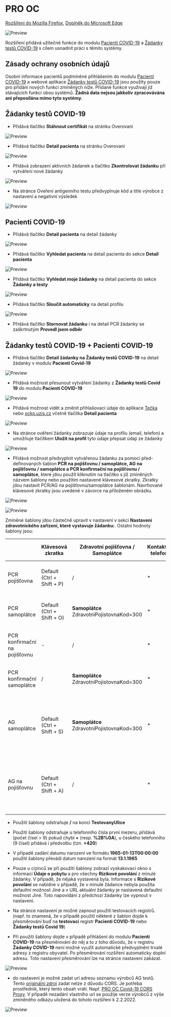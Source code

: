 # PRO OC

[Rozšíření do Mozilla Firefox](https://addons.mozilla.org/addon/pro-oc/), [Doplněk do Microsoft Edge](https://microsoftedge.microsoft.com/addons/detail/pro-oc/cdgmeeomaokdpefkcgnlibnlnggombjf?hl=cs-CZ)

![Preview](preview/nahled.PNG)

Rozšíření přidává užitečné funkce do modulu [Pacienti COVID-19](https://ereg.ksrzis.cz/Registr/CUDZadanky/VyhledaniPacienta) a [Žádanky testů COVID-19](https://eregpublicsecure.ksrzis.cz/Registr/CUD/Overeni) s cílem usnadnit práci s těmito systémy.

## Zásady ochrany osobních údajů

Osobní informace pacientů podmíněné přihlášením do modulu [Pacienti COVID-19](https://ereg.ksrzis.cz/Registr/CUDZadanky/VyhledaniPacienta) a webové aplikace [Žádanky testů COVID-19](https://eregpublicsecure.ksrzis.cz/Registr/CUD/Overeni) jsou použity pouze pro přidání nových funkcí zmíněných níže. Přidané funkce využívají již stávajících funkcí obou systémů. **Žádná data nejsou jakkoliv zpracovávána ani přeposílána mimo tyto systémy.**

## Žádanky testů COVID-19

- Přidává tlačítko **Stáhnout certifikát** na stránku Overovani

![Preview](preview/tlacitko_stahnout_certifikat.PNG)

- Přidává tlačítko **Detail pacienta** na stránku Overovani

![Preview](preview/tlacitko_detail_pacienta_zadanky_covid_19.PNG)

- Přidává zobrazení aktivních žádanek a tlačítko **Zkontrolovat žádanku** při vytváření nové žádanky

![Preview](preview/aktivni_zadanky_tlacitko_zkontrolovat_zadanku.png)

- Na stránce Oveření antigenního testu předvyplnuje kód a title výrobce z nastavení a negativní výsledek

![Preview](preview/predvyplnovani_ag_vyrobce_a_negativniho_vysledku.png)

## Pacienti COVID-19

- Přidává tlačítko **Detail pacienta** na detail žádanky

![Preview](preview/tlacitko_detail_pacienta.PNG)

- Přidává tlačítko **Vyhledat pacienta** na detail pacienta do sekce **Detail pacienta**

![Preview](preview/tlacitko_vyhledat_pacienta.png)

- Přidává tlačítko **Vyhledat moje žádanky** na detail pacienta do sekce **Žádanky a testy**

![Preview](preview/tlacitko_vyhledat_moje_zadanky.PNG)

- Přidává tlačítko **Sloučit automaticky** na detail profilu

![Preview](preview/tlacitko_automaticky_sloucit.png)

- Přidává tlačítko **Stornovat žádanku** i na detail PCR žádanky se zaškrtnutým **Provedl jsem odběr**

## Žádanky testů COVID-19 + Pacienti COVID-19

- Přidává tlačítko **Detail žádanky na Žádanky testů COVID-19** na detail žádanky v modulu **Pacienti Covid-19**

![Preview](preview/tlacitko_detail_zadanky_na_Zadanky_testu_covid_19.PNG)

- Přidává možnost přesunout vytváření žádanky z **Žádanky testů Covid 19** do modulu **Pacienti COVID-19**

![Preview](preview/preview_presunout_zadanku_do_Pacienti_covid_19.PNG)

- Přidává možnost vidět a změnit přihlašovací údaje do aplikace [Tečka](https://ockodoc.mzcr.cz/napoveda/tecka/cz/) nebo [ocko.uzis.cz](https://ocko.uzis.cz/) včetně tlačítka **Detail pacienta**

![Preview](preview/moznost_ulozit_prihlasovaci_udaje_na_zadance.PNG)

- Na stránce ověření žádanky zobrazuje údaje na profilu (email, telefon) a umožňuje tlačítkem **Uložit na profil** tyto údaje přepsat údaji ze žádanky

![Preview](preview/zobrazeni_udaju_na_profilu_pri_overeni_zadanky.PNG)

- Přidává možnost předvyplnit vytvářenou žádanku za pomoci před-definovaných šablon **PCR na pojišťovnu / samoplátce, AG na pojišťovnu / samoplátce a PCR konfirmační na pojišťovnu / samoplátce**, které jdou použít kliknutím na tlačítko s již zmíněných názvem šablony nebo použitím nastavené klávesové zkratky. Zkratky jdou nastavit PCR/AG na pojišťovnu/samoplátce šablonám. Navrhované klávesové zkratky jsou uvedené v závorce na přiloženém obrázku.

![Preview](preview/tlacitka_sablon_a_klavesove_zkratky.png)

![Preview](preview/nastaveni_klavesovych_zkratek.png)

Zmíněné šablony jdou částečně upravit v nastavení v sekci **Nastavení zdravotnického zařízení, které vystavuje žádanku:**. Ostatní hodnoty šablony jsou: 

| | Klávesová zkratka | Zdravotní pojišťovna / Samoplátce | Kontaktní telefon | Rizikové povolání - kolektiv | POCT | Testovaný e-mail | Symptomy | Klinicky závažný stav | Indikace | Typy testů | Proveden odběr | Preferované odběrné místo | Prioritizace odběru | Ordinace e-mail | Ordinace telefon | Ordinace IČP | Vystavil
|-|-|-|-|-|-|-|-|-|-|-|-|-|-|-|-|-|-|
| PCR pojišťovna | Default (Ctrl + Shift + P) | / | * | Default Jiné (RizikovePovolaniKod=Jine) | Neprovedl jsem POCT test, chci jen vystavit žádanku (TypPoctTestu=1) | | Default Jiné (SymptomZadne=True) | Default No (KlinickyZavaznyStav=False) | Preventivní (Indikace=3) | PCR (TypyTestu=PCR) | Default false (u PCR vždy z nastavení ProvedenOdber=True|False) | / (v případě neprázdné hodnoty z nastavení např. PHA-566) | / | / (v případě neprázdné hodnoty z nastavení např. reditel@vfn.cz) | / (v případě neprázdné hodnoty z nastavení) | / (v případě neprázdných hodnot z nastavení, odlišeno pro AG a PCR např. 02004657 a 02004655) | Jméno a příjmení z cookies nastavované na přihlašovací stránce https://eregpublicsecure.ksrzis.cz/Registr/CUD/Overeni/Prihlaseni |
| PCR samoplátce | Default (Ctrl + Shift + O) | **Samoplátce** ZdravotniPojistovnaKod=300 | * | Default Jiné (RizikovePovolaniKod=Jine) | Neprovedl jsem POCT test, chci jen vystavit žádanku (TypPoctTestu=1) | / | Default Jiné (SymptomZadne=True) | Default No (KlinickyZavaznyStav=False) | Preventivní (Indikace=3) | PCR (TypyTestu=PCR) | Default false (u PCR vždy z nastavení ProvedenOdber=True|False) | / (v případě neprázdné hodnoty z nastavení např. PHA-566) | / | / (v případě neprázdné hodnoty z nastavení např. reditel@vfn.cz) | / (v případě neprázdné hodnoty z nastavení) | / (v případě neprázdných hodnot z nastavení, odlišeno pro AG a PCR např. 02004657 a 02004655) | Jméno a příjmení z cookies nastavované na přihlašovací stránce https://eregpublicsecure.ksrzis.cz/Registr/CUD/Overeni/Prihlaseni |
| PCR konfirmační na pojišťovnu | - | / | * | Default Jiné (RizikovePovolaniKod=Jine) | Neprovedl jsem POCT test, chci jen vystavit žádanku (TypPoctTestu=1) | | Default Jiné (SymptomZadne=True) | Default No (KlinickyZavaznyStav=False) | Konfirmační (Indikace=5) | PCR (TypyTestu=PCR) | Default false (u PCR vždy z nastavení ProvedenOdber=True|False) | Default (OdberneMistoKod=PHA-566) | /  | / (v případě neprázdné hodnoty z nastavení např. reditel@vfn.cz) | / (v případě neprázdné hodnoty z nastavení) | / (v případě neprázdných hodnot z nastavení, odlišeno pro AG a PCR např. 02004657 a 02004655) | Jméno a příjmení z cookies nastavované na přihlašovací stránce https://eregpublicsecure.ksrzis.cz/Registr/CUD/Overeni/Prihlaseni |
| PCR konfirmační samoplátce | / | **Samoplátce** ZdravotniPojistovnaKod=300 | * | Default Jiné (RizikovePovolaniKod=Jine) | Neprovedl jsem POCT test, chci jen vystavit žádanku (TypPoctTestu=1) | / | Default Jiné (SymptomZadne=True) | Default No (KlinickyZavaznyStav=False) | Konfirmační (Indikace=5) | PCR (TypyTestu=PCR) | Default false (u PCR vždy z nastavení ProvedenOdber=True|False) | / (v případě neprázdné hodnoty z nastavení např. PHA-566) | / | / (v případě neprázdné hodnoty z nastavení např. reditel@vfn.cz) | / (v případě neprázdné hodnoty z nastavení) | / (v případě neprázdných hodnot z nastavení, odlišeno pro AG a PCR např. 02004657 a 02004655) | Jméno a příjmení z cookies nastavované na přihlašovací stránce https://eregpublicsecure.ksrzis.cz/Registr/CUD/Overeni/Prihlaseni |
| AG samoplátce | Default (Ctrl + Shift + S) | **Samoplátce** ZdravotniPojistovnaKod=300 | * | Default Jiné (RizikovePovolaniKod=Jine) | Neprovedl jsem POCT test, chci jen vystavit žádanku (TypPoctTestu=1) | / | Default Jiné (SymptomZadne=True) | Default No (KlinickyZavaznyStav=False) | Preventivní (Indikace=3) | Antigen (TypyTestu=Antigen) | **Neproveden** (ProvedenOdber=False) | / (v případě neprázdné hodnoty z nastavení např. PHA-566) | / | / (v případě neprázdné hodnoty z nastavení např. reditel@vfn.cz) | / (v případě neprázdné hodnoty z nastavení) | / (v případě neprázdných hodnot z nastavení, odlišeno pro AG a PCR např. 02004657 a 02004655) | Jméno a příjmení z cookies nastavované na přihlašovací stránce https://eregpublicsecure.ksrzis.cz/Registr/CUD/Overeni/Prihlaseni |
| AG na pojišťovnu | Default (Ctrl + Shift + A) | / | * | Default Jiné (RizikovePovolaniKod=Jine) | Neprovedl jsem POCT test, chci jen vystavit žádanku (TypPoctTestu=1) | / | Default Jiné (SymptomZadne=True) | Default No (KlinickyZavaznyStav=False) | Preventivní (Indikace=3) | Antigen (TypyTestu=Antigen) | **Neproveden** (ProvedenOdber=False) | / (v případě neprázdné hodnoty z nastavení např. PHA-566) | / | / (v případě neprázdné hodnoty z nastavení např. reditel@vfn.cz) | / (v případě neprázdné hodnoty z nastavení) | / (v případě neprázdných hodnot z nastavení, odlišeno pro AG a PCR např. 02004657 a 02004655) | Jméno a příjmení z cookies nastavované na přihlašovací stránce https://eregpublicsecure.ksrzis.cz/Registr/CUD/Overeni/Prihlaseni |

- Použití šablony odstraňuje **/** na konci **TestovanyUlice**
- Použití šablony odstraňuje u telefonního čísla první mezeru, přidává (počet čísel > 9) pokud chybí **+** (resp. **%2B%0A**), u českého telefonního (9 čísel) přidává i předvolbu (tzn. **+420**)
- V případě zadání datumu narození ve formátu **1965-01-13T00:00:00** použití šablony převádí datum narození na formát **13.1.1965**

- Pouze u cizinců se při použití šablony zobrazí vyskakovací okno s informací **Údaje o pobytu** a pro všechny **Rizikové povolání** z minulé žádanky. V případě, že nějaká vystavená byla. Informace s **Rizikové povolání** se nabídne v případě, že v minulé žádance nebyla použita defaultní možnost Jiné a v URL aktuální žádanky je nastavená defaultní možnost Jiné. Toto napovídání z předchozí žádanky lze vypnout v nastavení.

- Na stránce nastavení je možné zapnout použití testovacích registrů. (např. to znamená, že v případě použití některé z šablon dojde k přesměrování buď na **testovací** registr **Pacienti COVID-19** nebo **Žádanky testů Covid 19**)

- Při použití šablony dojde v případě přihlášení do modulu **Pacienti COVID-19** na přesměrování do něj a to z toho důvodu, že v registru **Žádanky COVID-19** není možné využít automatické předvyplnění trvalé adresy z registru obyvatel. Po přesměrování rozšíření automaticky doplní adresu. Toto nastavení přesměrování lze na stránce nastavení zakázat.

![Preview](preview/rob_adresa.png)

- do nastavení je možné zadat url adresu seznamu výrobců AG testů. Tento [originální zdroj](https://covid-19-diagnostics.jrc.ec.europa.eu/devices/export?target_type=6) zadat nelze z důvodu CORS. Je potřeba prostředník, který tento obsah vrátí. Např. [PRO OC Covid-19 CORS Proxy](https://github.com/PRO-OC/pro-oc-covid-19-cors-proxy). V případě nezadání vlastního url se použije verze výrobců z výše zmíněného odkazu uložená do tohoto rozšíření k 2.2.2022.

![Preview](preview/nastaveni.png)

